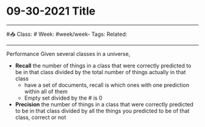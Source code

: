# 09-30-2021 Title

---

#📥
Class: #
Week: #week/week-
Tags: 
Related:

---

Performance 
Given several classes in a universe,
- **Recall** the number of things in a class that were correctly predicted to be in that class divided by the total number of things actually in that class
	- have a set of documents, recall is which ones with one prediction within all of them
	- Empty set divided by the # is 0
- **Precision** the number of things in a class that were correctly predicted to be in that class divided by all the things you predicted to be of that class, correct or not 
